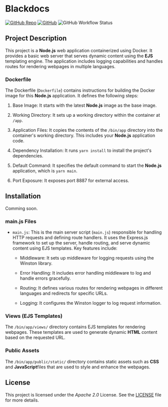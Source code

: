 # Blackdocs

[![GitHub Repo](https://img.shields.io/badge/GitHub-Repo-blue)](https://github.com/Blackdocs-Cloud/blackdocs-cloud)
[![GitHub](https://img.shields.io/badge/GitHub-Releases-green)](https://github.com/Blackdocs-Cloud/blackdocs-cloud/releases)
![GitHub Workflow Status](https://github.com/Blackdocs-Cloud/blackdocs-cloud/actions/workflows/test.yaml/badge.svg?branch=main)

## Project Description

This project is a **Node.js** web application containerized using Docker. It provides a basic web server that serves dynamic content using the **EJS** templating engine. The application includes logging capabilities and handles routes for rendering webpages in multiple languages.

### Dockerfile

The Dockerfile (`Dockerfile`) contains instructions for building the Docker image for this **Node.js** application. It defines the following steps:

1. Base Image: It starts with the latest **Node.js** image as the base image.

2. Working Directory: It sets up a working directory within the container at `/app`.

3. Application Files: It copies the contents of the `/bin/app` directory into the container's working directory. This includes your **Node.js** application code.

4. Dependency Installation: It runs `yarn install` to install the project's dependencies.

5. Default Command: It specifies the default command to start the **Node.js** application, which is `yarn main`.

6. Port Exposure: It exposes port 8887 for external access.

## Installation

Comming soon.

### main.js Files

- `main.js`: This is the main server script (`main.js`) responsible for handling HTTP requests and defining route handlers. It uses the Express.js framework to set up the server, handle routing, and serve dynamic content using EJS templates. Key features include:
  
  - Middleware: It sets up middleware for logging requests using the Winston library.
  
  - Error Handling: It includes error handling middleware to log and handle errors gracefully.
  
  - Routing: It defines various routes for rendering webpages in different languages and redirects for specific URLs.
  
  - Logging: It configures the Winston logger to log request information.

### Views (EJS Templates)

The `/bin/app/views/` directory contains EJS templates for rendering webpages. These templates are used to generate dynamic **HTML** content based on the requested URL.

### Public Assets

The `/bin/app/public/static/` directory contains static assets such as **CSS** and **JavaScript**files that are used to style and enhance the webpages.

## License

This project is licensed under the *Apache 2.0* License. See the [LICENSE](LICENSE) file for more details.
